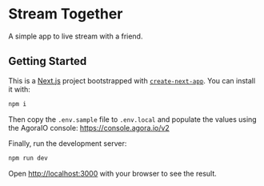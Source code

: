 # Stream Together

A simple app to live stream with a friend.

## Getting Started

This is a [Next.js](https://nextjs.org/) project bootstrapped with [`create-next-app`](https://github.com/vercel/next.js/tree/canary/packages/create-next-app).
You can install it with:

```bash
npm i
```

Then copy the `.env.sample` file to `.env.local` and populate the values using the AgoraIO console: https://console.agora.io/v2

Finally, run the development server:

```bash
npm run dev
```

Open [http://localhost:3000](http://localhost:3000) with your browser to see the result.
